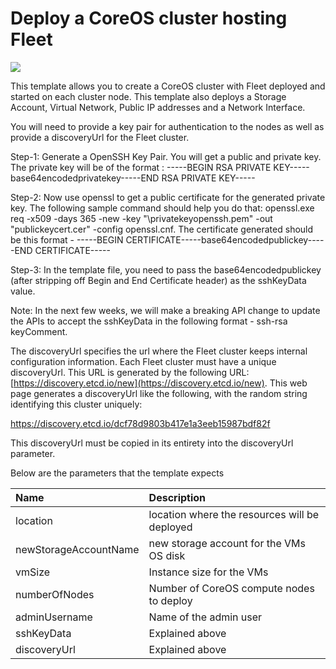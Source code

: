 # Deploy a CoreOS cluster hosting Fleet 

<a href="https://azuredeploy.net/" target="_blank">
    <img src="http://azuredeploy.net/deploybutton.png"/>
</a>

This template allows you to create a CoreOS cluster with Fleet deployed and started on each cluster node. This template also deploys a Storage Account, Virtual Network, Public IP addresses and a Network Interface. 

You will need to provide a key pair for authentication to the nodes as well as provide a discoveryUrl for the Fleet cluster.

Step-1: Generate a OpenSSH Key Pair. You will get a public and private key. The private key will be of the format : -----BEGIN RSA PRIVATE KEY-----base64encodedprivatekey-----END RSA PRIVATE KEY-----

Step-2: Now use openssl to get a public certificate for the generated private key. The following sample command should help you do that: openssl.exe req -x509 -days 365 -new -key "<Path>\privatekeyopenssh.pem" -out "publickeycert.cer" -config openssl.cnf. The certificate generated should be this format - -----BEGIN CERTIFICATE-----base64encodedpublickey-----END CERTIFICATE-----

Step-3: In the template file, you need to pass the base64encodedpublickey (after stripping off Begin and End Certificate header) as the sshKeyData value.

Note: In the next few weeks, we will make a breaking API change to update the APIs to accept the sshKeyData in the following format - ssh-rsa <publickey> keyComment.

The discoveryUrl specifies the url where the Fleet cluster keeps internal configuration information. Each Fleet cluster must have a unique discoveryUrl. This URL is generated by the following URL: [https://discovery.etcd.io/new](https://discovery.etcd.io/new). This web page generates a discoveryUrl like the following, with the random string identifying this cluster uniquely:

https://discovery.etcd.io/dcf78d9803b417e1a3eeb15987bdf82f

This discoveryUrl must be copied in its entirety into the discoveryUrl parameter.

Below are the parameters that the template expects

| Name   | Description    |
|:--- |:---|
| location | location where the resources will be deployed |
| newStorageAccountName | new storage account for the VMs OS disk |
| vmSize | Instance size for the VMs |
| numberOfNodes | Number of CoreOS compute nodes to deploy |
| adminUsername | Name of the admin user | 
| sshKeyData | Explained above |
| discoveryUrl | Explained above |
